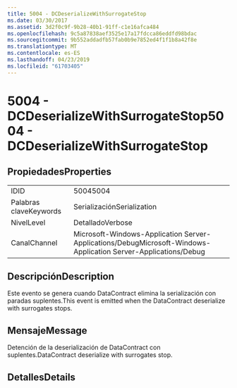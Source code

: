 ```yaml
---
title: 5004 - DCDeserializeWithSurrogateStop
ms.date: 03/30/2017
ms.assetid: 3d2f0c9f-9b28-40b1-91ff-c1e16afca484
ms.openlocfilehash: 9c5a87838aef3525e17a17fdcca86eddfd98bdac
ms.sourcegitcommit: 9b552addadfb57fab0b9e7852ed4f1f1b8a42f8e
ms.translationtype: MT
ms.contentlocale: es-ES
ms.lasthandoff: 04/23/2019
ms.locfileid: "61703405"
---
```

# <a name="5004---dcdeserializewithsurrogatestop"></a><span data-ttu-id="e20be-102">5004 - DCDeserializeWithSurrogateStop</span><span class="sxs-lookup"><span data-stu-id="e20be-102">5004 - DCDeserializeWithSurrogateStop</span></span>
## <a name="properties"></a><span data-ttu-id="e20be-103">Propiedades</span><span class="sxs-lookup"><span data-stu-id="e20be-103">Properties</span></span>  
  
|||  
|-|-|  
|<span data-ttu-id="e20be-104">ID</span><span class="sxs-lookup"><span data-stu-id="e20be-104">ID</span></span>|<span data-ttu-id="e20be-105">5004</span><span class="sxs-lookup"><span data-stu-id="e20be-105">5004</span></span>|  
|<span data-ttu-id="e20be-106">Palabras clave</span><span class="sxs-lookup"><span data-stu-id="e20be-106">Keywords</span></span>|<span data-ttu-id="e20be-107">Serialización</span><span class="sxs-lookup"><span data-stu-id="e20be-107">Serialization</span></span>|  
|<span data-ttu-id="e20be-108">Nivel</span><span class="sxs-lookup"><span data-stu-id="e20be-108">Level</span></span>|<span data-ttu-id="e20be-109">Detallado</span><span class="sxs-lookup"><span data-stu-id="e20be-109">Verbose</span></span>|  
|<span data-ttu-id="e20be-110">Canal</span><span class="sxs-lookup"><span data-stu-id="e20be-110">Channel</span></span>|<span data-ttu-id="e20be-111">Microsoft-Windows-Application Server-Applications/Debug</span><span class="sxs-lookup"><span data-stu-id="e20be-111">Microsoft-Windows-Application Server-Applications/Debug</span></span>|  
  
## <a name="description"></a><span data-ttu-id="e20be-112">Descripción</span><span class="sxs-lookup"><span data-stu-id="e20be-112">Description</span></span>  
 <span data-ttu-id="e20be-113">Este evento se genera cuando DataContract elimina la serialización con paradas suplentes.</span><span class="sxs-lookup"><span data-stu-id="e20be-113">This event is emitted when the DataContract deserialize with surrogates stops.</span></span>  
  
## <a name="message"></a><span data-ttu-id="e20be-114">Mensaje</span><span class="sxs-lookup"><span data-stu-id="e20be-114">Message</span></span>  
 <span data-ttu-id="e20be-115">Detención de la deserialización de DataContract con suplentes.</span><span class="sxs-lookup"><span data-stu-id="e20be-115">DataContract deserialize with surrogates stop.</span></span>  
  
## <a name="details"></a><span data-ttu-id="e20be-116">Detalles</span><span class="sxs-lookup"><span data-stu-id="e20be-116">Details</span></span>

